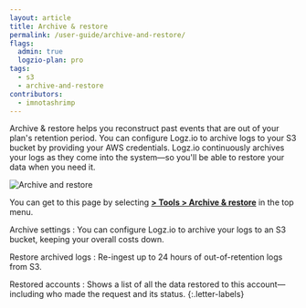 ```yaml
---
layout: article
title: Archive & restore
permalink: /user-guide/archive-and-restore/
flags:
  admin: true
  logzio-plan: pro
tags:
  - s3
  - archive-and-restore
contributors:
  - imnotashrimp
---
```


Archive & restore helps you reconstruct past events that are out of your plan's retention period.
You can configure Logz.io to archive logs to your S3 bucket by providing your AWS credentials.
Logz.io continuously archives your logs as they come into the system—so you'll be able to restore your data when you need it.

![Archive and restore](https://dytvr9ot2sszz.cloudfront.net/logz-docs/archive-and-restore/archive-and-restore-annotated.png)

You can get to this page by selecting
[**<i class="li li-gear"></i> > Tools > Archive & restore**](https://app.logz.io/#/dashboard/tools/archive-and-restore) in the top menu.


Archive settings
: You can configure Logz.io to archive your logs to an S3 bucket, keeping your overall costs down.

Restore archived logs
: Re-ingest up to 24 hours of out-of-retention logs from S3.

Restored accounts
: Shows a list of all the data restored to this account—including who made the request and its status.
{:.letter-labels}
